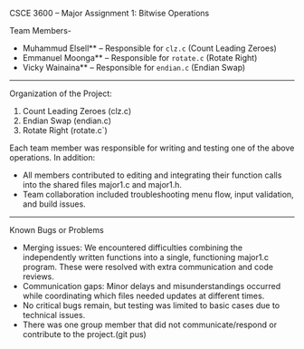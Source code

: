 CSCE 3600 – Major Assignment 1: Bitwise Operations

 Team Members-
- Muhammud Elsell** – Responsible for `clz.c` (Count Leading Zeroes)
- Emmanuel Moonga** – Responsible for `rotate.c` (Rotate Right)
- Vicky Wainaina** – Responsible for `endian.c` (Endian Swap)

---

Organization of the Project:

1. Count Leading Zeroes (clz.c)
2. Endian Swap (endian.c)
3. Rotate Right (rotate.c`)

Each team member was responsible for writing and testing one of the above operations. In addition:
- All members contributed to editing and integrating their function calls into the shared files major1.c and major1.h.
- Team collaboration included troubleshooting menu flow, input validation, and build issues.
-----------------------------------------------------------------------------------------------------------

Known Bugs or Problems

- Merging issues: We encountered difficulties combining the independently written functions into a single, functioning major1.c program. These were resolved with extra communication and code reviews.
- Communication gaps: Minor delays and misunderstandings occurred while coordinating which files needed updates at different times.
- No critical bugs remain, but testing was limited to basic cases due to technical issues.
- There was one group member that did not communicate/respond or contribute to the project.(git pus)


